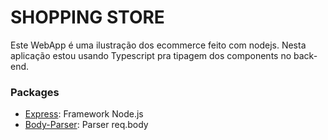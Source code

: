 # SHOPPING STORE

Este WebApp é uma ilustração dos ecommerce feito com nodejs.
Nesta aplicação estou usando Typescript pra tipagem dos components no back-end.

### Packages
- [Express](https://expressjs.com/): Framework Node.js
- [Body-Parser](https://www.npmjs.com/package/body-parser): Parser req.body

